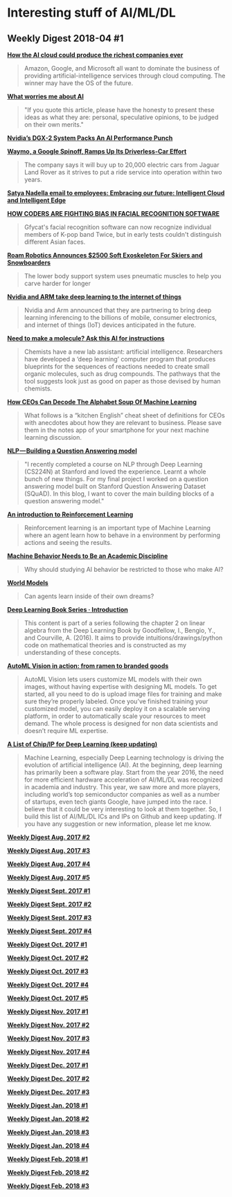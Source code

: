 # Interesting stuff of AI/ML/DL

## Weekly Digest 2018-04 \#1

**[How the AI cloud could produce the richest companies ever](https://www.technologyreview.com/s/610554/how-the-ai-cloud-could-produce-the-richest-companies-ever/)**
> Amazon, Google, and Microsoft all want to dominate the business of providing artificial-intelligence services through cloud computing. The winner may have the OS of the future.

**[What worries me about AI](https://medium.com/@francois.chollet/what-worries-me-about-ai-ed9df072b704)**
> "If you quote this article, please have the honesty to present these ideas as what they are: personal, speculative opinions, to be judged on their own merits."

**[Nvidia’s DGX-2 System Packs An AI Performance Punch](https://www.nextplatform.com/2018/03/28/nvidia-dgx-2-system-packs-an-ai-performance-punch/)**
> 

**[Waymo, a Google Spinoff, Ramps Up Its Driverless-Car Effort](https://www.nytimes.com/2018/03/27/business/waymo-driverless.html)**
> The company says it will buy up to 20,000 electric cars from Jaguar Land Rover as it strives to put a ride service into operation within two years.

**[Satya Nadella email to employees: Embracing our future: Intelligent Cloud and Intelligent Edge](https://news.microsoft.com/2018/03/29/satya-nadella-email-to-employees-embracing-our-future-intelligent-cloud-and-intelligent-edge/)**
> 

**[HOW CODERS ARE FIGHTING BIAS IN FACIAL RECOGNITION SOFTWARE](https://www.wired.com/story/how-coders-are-fighting-bias-in-facial-recognition-software/)**
> Gfycat's facial recognition software can now recognize individual members of K-pop band Twice, but in early tests couldn't distinguish different Asian faces.

**[Roam Robotics Announces $2500 Soft Exoskeleton For Skiers and Snowboarders](https://spectrum.ieee.org/the-human-os/biomedical/bionics/roam-robotics-announces-2500-soft-exoskeleton-for-skiers-and-snowboarders)**
> The lower body support system uses pneumatic muscles to help you carve harder for longer

**[Nvidia and ARM take deep learning to the internet of things](https://venturebeat.com/2018/03/27/nvidia-and-arm-take-deep-learning-to-the-internet-of-things/)**
> Nvidia and Arm announced that they are partnering to bring deep learning inferencing to the billions of mobile, consumer electronics, and internet of things (IoT) devices anticipated in the future.

**[Need to make a molecule? Ask this AI for instructions](https://www.nature.com/articles/d41586-018-03977-w)**
> Chemists have a new lab assistant: artificial intelligence. Researchers have developed a ‘deep learning’ computer program that produces blueprints for the sequences of reactions needed to create small organic molecules, such as drug compounds. The pathways that the tool suggests look just as good on paper as those devised by human chemists.

**[How CEOs Can Decode The Alphabet Soup Of Machine Learning](https://chiefexecutive.net/ceos-can-decode-alphabet-soup-machine-learning/)**
> What follows is a “kitchen English” cheat sheet of definitions for CEOs with anecdotes about how they are relevant to business. Please save them in the notes app of your smartphone for your next machine learning discussion.

**[NLP — Building a Question Answering model](https://towardsdatascience.com/nlp-building-a-question-answering-model-ed0529a68c54)**
> "I recently completed a course on NLP through Deep Learning (CS224N) at Stanford and loved the experience. Learnt a whole bunch of new things. For my final project I worked on a question answering model built on Stanford Question Answering Dataset (SQuAD). In this blog, I want to cover the main building blocks of a question answering model."

**[An introduction to Reinforcement Learning](https://medium.freecodecamp.org/an-introduction-to-reinforcement-learning-4339519de419)**
> Reinforcement learning is an important type of Machine Learning where an agent learn how to behave in a environment by performing actions and seeing the results.

**[Machine Behavior Needs to Be an Academic Discipline](http://nautil.us/issue/58/self/machine-behavior-needs-to-be-an-academic-discipline#pq=c02fFO)**
> Why should studying AI behavior be restricted to those who make AI?

**[World Models](https://worldmodels.github.io/)**
> Can agents learn inside of their own dreams?

**[Deep Learning Book Series · Introduction](https://hadrienj.github.io/posts/Deep-Learning-Book-Series-Introduction/)**
> This content is part of a series following the chapter 2 on linear algebra from the Deep Learning Book by Goodfellow, I., Bengio, Y., and Courville, A. (2016). It aims to provide intuitions/drawings/python code on mathematical theories and is constructed as my understanding of these concepts.

**[AutoML Vision in action: from ramen to branded goods](https://cloud.google.com/blog/big-data/2018/03/automl-vision-in-action-from-ramen-to-branded-goods)**
> AutoML Vision lets users customize ML models with their own images, without having expertise with designing ML models. To get started, all you need to do is upload image files for training and make sure they’re properly labeled. Once you’ve finished training your customized model, you can easily deploy it on a scalable serving platform, in order to automatically scale your resources to meet demand. The whole process is designed for non data scientists and doesn’t require ML expertise.

**[A List of Chip/IP for Deep Learning (keep updating)](https://basicmi.github.io/Deep-Learning-Processor-List/)**
> Machine Learning, especially Deep Learning technology is driving the evolution of artificial intelligence (AI). At the beginning, deep learning has primarily been a software play. Start from the year 2016, the need for more efficient hardware acceleration of AI/ML/DL was recognized in academia and industry. This year, we saw more and more players, including world’s top semiconductor companies as well as a number of startups, even tech giants Google, have jumped into the race. I believe that it could be very interesting to look at them together. So, I build this list of AI/ML/DL ICs and IPs on Github and keep updating. If you have any suggestion or new information, please let me know.

**[Weekly Digest Aug. 2017 \#2](https://github.com/basicmi/Machine-Learning-Articles/blob/master/WeeklyDigest2017-08_2.md)**

**[Weekly Digest Aug. 2017 \#3](https://github.com/basicmi/Machine-Learning-Articles/blob/master/WeeklyDigest2017-08_3.md)**

**[Weekly Digest Aug. 2017 \#4](https://github.com/basicmi/Machine-Learning-Articles/blob/master/WeeklyDigest2017-08_4.md)**

**[Weekly Digest Aug. 2017 \#5](https://github.com/basicmi/Machine-Learning-Articles/blob/master/WeeklyDigest2017-08_5.md)**

**[Weekly Digest Sept. 2017 \#1](https://github.com/basicmi/Machine-Learning-Articles/blob/master/WeeklyDigest2017-09_1.md)**

**[Weekly Digest Sept. 2017 \#2](https://github.com/basicmi/Machine-Learning-Articles/blob/master/WeeklyDigest2017-09_2.md)**

**[Weekly Digest Sept. 2017 \#3](https://github.com/basicmi/Machine-Learning-Articles/blob/master/WeeklyDigest2017-09_3.md)**

**[Weekly Digest Sept. 2017 \#4](https://github.com/basicmi/Machine-Learning-Articles/blob/master/WeeklyDigest2017-09_4.md)**

**[Weekly Digest Oct. 2017 \#1](https://github.com/basicmi/Machine-Learning-Articles/blob/master/WeeklyDigest2017-10_1.md)**

**[Weekly Digest Oct. 2017 \#2](https://github.com/basicmi/Machine-Learning-Articles/blob/master/WeeklyDigest2017-10_2.md)**

**[Weekly Digest Oct. 2017 \#3](https://github.com/basicmi/Machine-Learning-Articles/blob/master/WeeklyDigest2017-10_3.md)**

**[Weekly Digest Oct. 2017 \#4](https://github.com/basicmi/Machine-Learning-Articles/blob/master/WeeklyDigest2017-10_4.md)**

**[Weekly Digest Oct. 2017 \#5](https://github.com/basicmi/Machine-Learning-Articles/blob/master/WeeklyDigest2017-10_5.md)**

**[Weekly Digest Nov. 2017 \#1](https://github.com/basicmi/Machine-Learning-Articles/blob/master/WeeklyDigest2017-11_1.md)**

**[Weekly Digest Nov. 2017 \#2](https://github.com/basicmi/Machine-Learning-Articles/blob/master/WeeklyDigest2017-11_2.md)**

**[Weekly Digest Nov. 2017 \#3](https://github.com/basicmi/Machine-Learning-Articles/blob/master/WeeklyDigest2017-11_3.md)**

**[Weekly Digest Nov. 2017 \#4](https://github.com/basicmi/Machine-Learning-Articles/blob/master/WeeklyDigest2017-11_4.md)**

**[Weekly Digest Dec. 2017 \#1](https://github.com/basicmi/Machine-Learning-Articles/blob/master/WeeklyDigest2017-12_1.md)**

**[Weekly Digest Dec. 2017 \#2](https://github.com/basicmi/Machine-Learning-Articles/blob/master/WeeklyDigest2017-12_2.md)**

**[Weekly Digest Dec. 2017 \#3](https://github.com/basicmi/Machine-Learning-Articles/blob/master/WeeklyDigest2017-12_3.md)**

**[Weekly Digest Jan. 2018 \#1](https://github.com/basicmi/Machine-Learning-Articles/blob/master/WeeklyDigest2018-01_1.md)**

**[Weekly Digest Jan. 2018 \#2](https://github.com/basicmi/Machine-Learning-Articles/blob/master/WeeklyDigest2018-01_2.md)**

**[Weekly Digest Jan. 2018 \#3](https://github.com/basicmi/Machine-Learning-Articles/blob/master/WeeklyDigest2018-01_3.md)**

**[Weekly Digest Jan. 2018 \#4](https://github.com/basicmi/Machine-Learning-Articles/blob/master/WeeklyDigest2018-01_4.md)**

**[Weekly Digest Feb. 2018 \#1](https://github.com/basicmi/Machine-Learning-Articles/blob/master/WeeklyDigest2018-02_1.md)**

**[Weekly Digest Feb. 2018 \#2](https://github.com/basicmi/Machine-Learning-Articles/blob/master/WeeklyDigest2018-02_2.md)**

**[Weekly Digest Feb. 2018 \#3](https://github.com/basicmi/Machine-Learning-Articles/blob/master/WeeklyDigest2018-02_3.md)**
